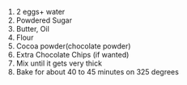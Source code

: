 1. 2 eggs+ water
2. Powdered Sugar
3. Butter, Oil
4. Flour
5. Cocoa powder(chocolate powder)
6. Extra Chocolate Chips (if wanted)
7. Mix until it gets very thick
8. Bake for about 40 to 45 minutes on 325 degrees
